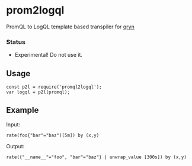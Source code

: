 # prom2logql
PromQL to LogQL template based transpiler for [qryn](https://metrico.in)

### Status
* Experimental! Do not use it.

## Usage
```
const p2l = require('promql2logql');
var logql = p2l(promql);
```

## Example
Input:
```
rate(foo{"bar"="baz")[5m]) by (x,y)
```
Output:
```
rate({"__name__"="foo", "bar"="baz"} | unwrap_value [300s]) by (x,y)
```
